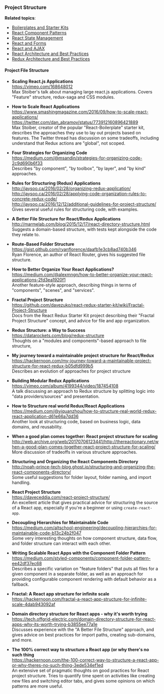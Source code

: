 ### Project Structure


**Related topics**:
- [Boilerplates and Starter Kits](./boilerplates-and-starter-kits.md)
- [React Component Patterns](./react-component-patterns.md)
- [React State Management](./react-state-management.md)
- [React and Forms](./react-forms.md)
- [React and AJAX](./react-ajax.md)
- [React Architecture and Best Practices](./react-architecture.md)
- [Redux Architecture and Best Practices](./redux-architecture.md)


#### Project File Structure

- **Scaling React.js Applications**  
  https://vimeo.com/168648012  
  Max Stoiber's talk about managing large react.js applications. Covers "Feature" structure, redux-saga and CSS modules.
  
- **How to Scale React Applications**  
  https://www.smashingmagazine.com/2016/09/how-to-scale-react-applications/  
  https://twitter.com/dan_abramov/status/773912160896421889  
  Max Stoiber, creator of the popular "React-Boilerplate" starter kit, describes the approaches they use to lay out projects based on features.  The Twitter thread has discussion on some tradeoffs, including understand that Redux actions are "global", not scoped.

- **Four Strategies for Organizing Code**  
  https://medium.com/@msandin/strategies-for-organizing-code-2c9d690b6f33  
  Describes "by component", "by toolbox", "by layer", and "by kind" approaches.

- **Rules for Structuring (Redux) Applications**  
  http://jaysoo.ca/2016/02/28/organizing-redux-application/  
  http://jaysoo.ca/2016/02/28/applying-code-organization-rules-to-concrete-redux-code/  
  http://jaysoo.ca/2016/12/12/additional-guidelines-for-project-structure/  
  Gives several useful rules for structuring code, with examples.
  
- **A Better File Structure for React/Redux Applications**  
  http://marmelab.com/blog/2015/12/17/react-directory-structure.html  
  Suggests a domain-based structure, with tests kept alongside the code they relate to.
  
- **Route-Based Folder Structure**  
  https://gist.github.com/ryanflorence/daafb1e3cb8ad740b346  
  Ryan Florence, an author of React Router, gives his suggested file structure.
  
- **How to Better Organize Your React Applications?**  
  https://medium.com/@alexmngn/how-to-better-organize-your-react-applications-2fd3ea1920f1  
  Another feature-style approach, describing things in terms of "components", "scenes", and "services".
  
- **Fractal Project Structure**  
  https://github.com/davezuko/react-redux-starter-kit/wiki/Fractal-Project-Structure  
  Docs from the React Redux Starter Kit project describing their "Fractal Project Structure" concept, and advice for file and app organization.
  
- **Redux Structure: a Way to Success**  
  https://datarockets.com/blog/redux-structure  
  Thoughts on a "modules and components"-based approach to file structure, 
  
- **My journey toward a maintainable project structure for React/Redux**  
  https://hackernoon.com/my-journey-toward-a-maintainable-project-structure-for-react-redux-b05dfd999b5  
  Describes an evolution of approaches for project structure
  
- **Building Modular Redux Applications**  
  https://vimeo.com/album/4199344/video/187454108  
  A talk discussing an approach to Redux structure by splitting logic into "data providers/sources" and presentation.
  
- **How to Structure real world Redux/React Applications**  
  https://medium.com/@yiquanzhou/how-to-structure-real-world-redux-react-application-d61e66a7dd36  
  Another look at structuring code, based on business logic, data domains, and reusability.
  
- **When a good plan comes together: React project structure for scaling**  
  http://web.archive.org/web/20170706123441/http://thereactionary.net/when-a-good-plan-comes-together-react-project-structure-for-scaling/    
  More discussion of tradeoffs in various structure approaches.
  
- **Structuring and Organizing the React Components Directory**  
  http://noah-prince-tech-blog.ghost.io/structuring-and-organizing-the-react-components-directory/  
  Some useful suggestions for folder layout, folder naming, and import handling.
  
- **React Project Structure**  
  https://daveceddia.com/react-project-structure/  
  An excellent article that gives practical advice for structuring the source of a React app, especially if you're a beginner or using `create-react-app`.
  
- **Decoupling Hierarchies for Maintainable Code**  
  https://medium.com/altschool-engineering/decoupling-hierarchies-for-maintainable-code-b13c24b2f047  
  Some very interesting thoughts on how component structure, data flow, and folder structure can interact with each other.
  
- **Writing Scalable React Apps with the Component Folder Pattern**  
  https://medium.com/styled-components/component-folder-pattern-ee42df37ec68  
  Describes a specific variation on "feature folders" that puts all files for a given component in a separate folder, as well as an approach for providing configurable component rendering with default behavior as a fallback.

- **Fractal: A React app structure for infinite scale**  
  https://hackernoon.com/fractal-a-react-app-structure-for-infinite-scale-4dab943092af  
  
- **Domain directory structure for React apps - why it's worth trying**  
  https://tech.offgrid-electric.com/domain-directory-structure-for-react-apps-why-its-worth-trying-b3855ee77a1e  
  Discusses experience with the "A Better File Structure" approach, and gives advice on best practices for import paths, creating sub-domains, and more.
  
- **The 100% correct way to structure a React app (or why there's no such thing**  
  https://hackernoon.com/the-100-correct-way-to-structure-a-react-app-or-why-theres-no-such-thing-3ede534ef1ed  
  An extensive set of pragmatic thoughts on good practices for React project structure.  Tries to quantify time spent on activities like creating new files and switching editor tabs, and gives some opinions on which patterns are more useful.